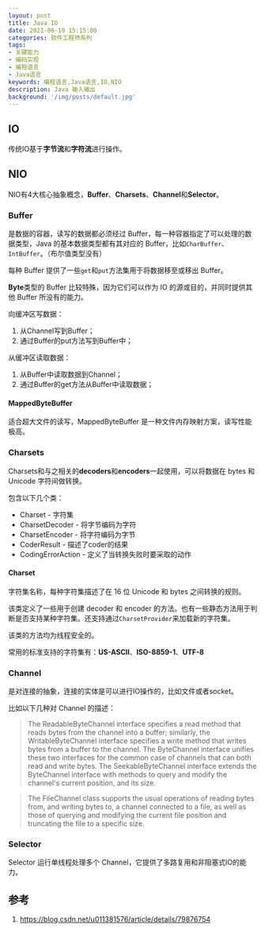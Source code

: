 ```yaml
---
layout: post
title: Java IO
date: 2021-06-19 15:15:00
categories: 软件工程师系列
tags:
- 关键能力
- 编码实现
- 编程语言
- Java语言
keywords: 编程语言,Java语言,IO,NIO
description: Java 输入输出
background: '/img/posts/default.jpg'
---
```


## IO

传统IO基于**字节流**和**字符流**进行操作。

## NIO

NIO有4大核心抽象概念，**Buffer**、**Charsets**、**Channel**和**Selector**。

### Buffer

是数据的容器，读写的数据都必须经过 Buffer，每一种容器指定了可以处理的数据类型，Java 的基本数据类型都有其对应的 Buffer，比如`CharBuffer`、`IntBuffer`。（布尔值类型没有）

每种 Buffer 提供了一些`get`和`put`方法集用于将数据移至或移出 Buffer。

**Byte**类型的 Buffer 比较特殊，因为它们可以作为 IO 的源或目的，并同时提供其他 Buffer 所没有的能力。

向缓冲区写数据：

1. 从Channel写到Buffer；
2. 通过Buffer的put方法写到Buffer中；

从缓冲区读取数据：

1. 从Buffer中读取数据到Channel；
2. 通过Buffer的get方法从Buffer中读取数据；

#### MappedByteBuffer

适合超大文件的读写，MappedByteBuffer 是一种文件内存映射方案，读写性能极高。

### Charsets

Charsets和与之相关的**decoders**和**encoders**一起使用，可以将数据在 bytes 和 Unicode 字符间做转换。

包含以下几个类：

- Charset - 字符集
- CharsetDecoder - 将字节编码为字符
- CharsetEncoder - 将字符编码为字节
- CoderResult - 描述了coder的结果
- CodingErrorAction - 定义了当转换失败时要采取的动作

#### Charset

字符集名称，每种字符集描述了在 16 位 Unicode 和 bytes 之间转换的规则。

该类定义了一些用于创建 decoder 和 encoder 的方法。也有一些静态方法用于判断是否支持某种字符集。还支持通过`CharsetProvider`来加载新的字符集。

该类的方法均为线程安全的。

常用的标准支持的字符集有：**US-ASCII**、**ISO-8859-1**、**UTF-8**

### Channel

是对连接的抽象，连接的实体是可以进行IO操作的，比如文件或者socket。

比如以下几种对 Channel 的描述：

> The ReadableByteChannel interface specifies a read method that reads bytes from the channel into a buffer; similarly, the WritableByteChannel interface specifies a write method that writes bytes from a buffer to the channel. The ByteChannel interface unifies these two interfaces for the common case of channels that can both read and write bytes. The SeekableByteChannel interface extends the ByteChannel interface with methods to query and modify the channel's current position, and its size.

> The FileChannel class supports the usual operations of reading bytes from, and writing bytes to, a channel connected to a file, as well as those of querying and modifying the current file position and truncating the file to a specific size.

### Selector

Selector 运行单线程处理多个 Channel，它提供了多路复用和非阻塞式IO的能力。

## 参考

1. https://blog.csdn.net/u011381576/article/details/79876754
